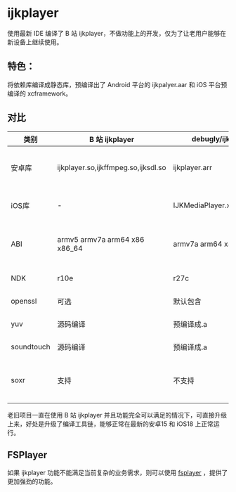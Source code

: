# ijkplayer

使用最新 IDE 编译了 B 站 ijkplayer，不做功能上的开发，仅为了让老用户能够在新设备上继续使用。

## 特色：

将依赖库编译成静态库，预编译出了 Android 平台的 ijkpalyer.aar 和 iOS 平台预编译的 xcframework。

## 对比

| 类别         | B 站 ijkplayer                       | debugly/ijkplayer          | 备注                               |
| ---------- | ----------------------------------- | -------------------------- | -------------------------------- |
| 安卓库        | ijkplayer.so,ijkffmpeg.so,ijksdl.so | ijkplayer.arr              | 从三个so缩减成一个arr，内部是一个 ijkpalyer.so |
| iOS库       | -                                   | IJKMediaPlayer.xcframework | 通过 xcframework 分发                |
| ABI        | armv5 armv7a arm64 x86 x86_64       | armv7a arm64 x86 x86_64    | 一套cmake支持所有ABI，无须每个 ABI 一个文件夹    |
| NDK        | r10e                                | r27c                       | 使用最新最稳定的 NDK                     |
| openssl    | 可选                                  | 默认包含                       | 升级到了最新 1.1.1w                    |
| yuv        | 源码编译                                | 预编译成.a                     | 升级到了较新的stable分支                  |
| soundtouch | 源码编译                                | 预编译成.a                     | 升级到了最新 2.3.3                     |
| soxr       | 支持                                  | 不支持                        | 音频重采样库，暂不编译了，有问题时可加上             |

老旧项目一直在使用 B 站 ijkplayer 并且功能完全可以满足的情况下，可直接升级上来，好处是升级了编译工具链，能够正常在最新的安卓15 和 iOS18 上正常运行。

## FSPlayer

如果 ijkplayer 功能不能满足当前复杂的业务需求，则可以使用 [fsplayer](https://github.com/debugly/fsplayer) ，提供了更加强劲的功能。